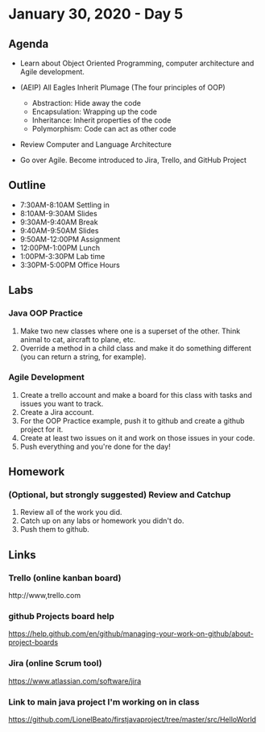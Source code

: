 # January 30, 2020 - Day 5

## Agenda

- Learn about Object Oriented Programming, computer architecture and Agile development. 

- (AEIP) All Eagles Inherit Plumage (The four principles of OOP)
    - Abstraction: Hide away the code
    - Encapsulation: Wrapping up the code
    - Inheritance: Inherit properties of the code
    - Polymorphism: Code can act as other code

- Review Computer and Language Architecture 

- Go over Agile. Become introduced to Jira, Trello, and GitHub Project


## Outline

- 7:30AM-8:10AM  Settling in
- 8:10AM-9:30AM Slides
- 9:30AM-9:40AM Break
- 9:40AM-9:50AM Slides
- 9:50AM-12:00PM Assignment
- 12:00PM-1:00PM Lunch
- 1:00PM-3:30PM Lab time
- 3:30PM-5:00PM Office Hours 

## Labs 

### Java OOP Practice 

1. Make two new classes where one is a superset of the other. Think animal to cat, aircraft to plane, etc. 
2. Override a method in a child class and make it do something different (you can return a string, for example).

### Agile Development

1. Create a trello account and make a board for this class with tasks and issues you want to track.
2. Create a Jira account. 
3. For the OOP Practice example, push it to github and create a github project for it. 
4. Create at least two issues on it and work on those issues in your code. 
5. Push everything and you're done for the day! 

## Homework

### (Optional, but strongly suggested) Review and Catchup 

1. Review all of the work you did.
2. Catch up on any labs or homework you didn't do.
3. Push them to github.

## Links

### Trello (online kanban board)

http://www,trello.com

### github Projects board help

https://help.github.com/en/github/managing-your-work-on-github/about-project-boards

### Jira (online Scrum tool)

https://www.atlassian.com/software/jira


### Link to main java project I'm working on in class

https://github.com/LionelBeato/firstjavaproject/tree/master/src/HelloWorld